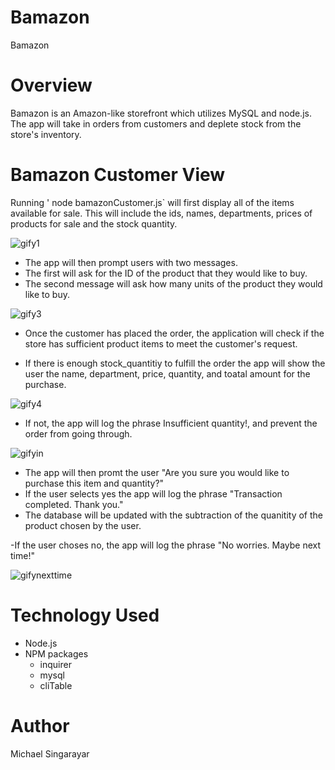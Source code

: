 # Bamazon
Bamazon

# Overview
Bamazon is an Amazon-like storefront which utilizes MySQL and node.js. The app will take in orders from customers and deplete stock from the store's inventory.

# Bamazon Customer View
Running ' node bamazonCustomer.js` will first display all of the items available for sale. This will include the ids, names, departments, prices of products for sale and the stock quantity.

![gify1](https://user-images.githubusercontent.com/43361200/51454457-fbe87880-1d01-11e9-9345-e0fc4409278a.gif)

- The app will then prompt users with two messages.
- The first will ask for the ID of the product that they would like to buy.
- The second message will ask how many units of the product they would like to buy.


![gify3](https://user-images.githubusercontent.com/43361200/51454456-fb4fe200-1d01-11e9-9245-25d18a74db05.gif)



- Once the customer has placed the order, the application will check if the store has sufficient product items to meet the customer's request.

- If there is enough stock_quantitiy to fulfill the order the app will show the user the name, department, price, quantity, and toatal amount for the purchase.







![gify4](https://user-images.githubusercontent.com/43361200/51454455-fb4fe200-1d01-11e9-9935-b61dcb2d13cf.gif)






- If not, the app will log the phrase Insufficient quantity!, and prevent the order from going through.

![gifyin](https://user-images.githubusercontent.com/43361200/51454583-b11b3080-1d02-11e9-99d2-d1f168488b1d.gif)








- The app will then promt the user "Are you sure you would like to purchase this item and quantity?"
- If the user selects yes the app will log the phrase "Transaction completed. Thank you."
- The database will be updated with the subtraction of the quanitity of the product chosen by the user.









-If the user choses no, the app will log the phrase "No worries. Maybe next time!"

![gifynexttime](https://user-images.githubusercontent.com/43361200/51454582-b11b3080-1d02-11e9-9b08-8e8b22726a5b.gif)









# Technology Used

- Node.js
- NPM packages
  - inquirer 
  - mysql 
  - cliTable

# Author

Michael Singarayar
